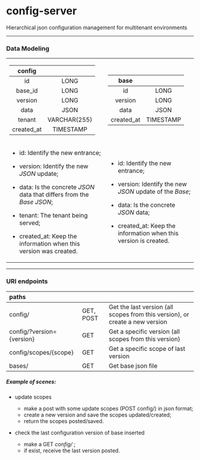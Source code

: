 # config-server
Hierarchical json configuration management for multitenant environments

---

### Data Modeling

<table>
 <tr>
  <td>

|config||
|:-:|:-:|
|id|LONG|
|base_id|LONG|
|version|LONG|
|data|JSON|
|tenant|VARCHAR(255)|
|created_at|TIMESTAMP|
  </td>
  <td>

|base||
|:-:|:-:|
|id|LONG|
|version|LONG|
|data|JSON|
|created_at|TIMESTAMP|
  </td>
 </tr>
 <tr>
  <td>

* id: Identify the new entrance;

* version: Identify the new *JSON* update;

* data: Is the concrete *JSON* data that differs from the *Base JSON*;

* tenant: The tenant being served;

* created_at: Keep the information when this version was created.
  </td>
<td>

* id: Identify the new entrance;

* version: Identify the new *JSON* update of the *Base*;

* data: Is the concrete *JSON* data;

* created_at: Keep the information when this version is created.
</td>
 </tr>
</table>

---

### URI endpoints

|paths|||
|:-|:-|:-|
|config/|GET, POST|Get the last version (all scopes from this version), or create a new version|
|config/?version={version}|GET|Get a specific version (all scopes from this version)|
|config/scopes/{scope}|GET|Get a specific scope of last version|
|bases/|GET|Get base json file|

##### Example of scenes:

* update scopes
    * make a post with some update scopes (POST config/) in json format;	
    * create a new version and save the scopes updated/created;	
    * return the scopes posted/saved.

* check the last configuration version of base inserted
    * make a GET *config/* ;
    * if exist, receive the last version posted.